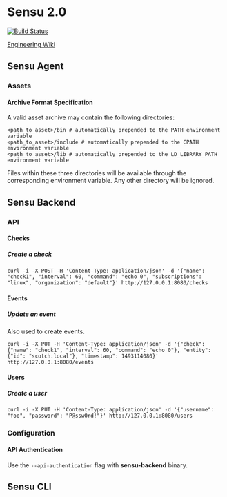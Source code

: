 # Sensu 2.0

[![Build Status](https://travis-ci.com/sensu/sensu-go.svg?token=bQ4K7jzHALx4myyBoqcu&branch=master)](https://travis-ci.com/sensu/sensu-go)

[Engineering Wiki](https://github.com/sensu/engineering/wiki)

## Sensu Agent

### Assets

#### Archive Format Specification

A valid asset archive may contain the following directories:

```
<path_to_asset>/bin # automatically prepended to the PATH environment variable
<path_to_asset>/include # automatically prepended to the CPATH environment variable
<path_to_asset>/lib # automatically prepended to the LD_LIBRARY_PATH environment variable
```

Files within these three directories will be available through the corresponding
environment variable. Any other directory will be ignored.

## Sensu Backend

### API

#### Checks

##### Create a check

```
curl -i -X POST -H 'Content-Type: application/json' -d '{"name": "check1", "interval": 60, "command": "echo 0", "subscriptions": "linux", "organization": "default"}' http://127.0.0.1:8080/checks
```

#### Events

##### Update an event

Also used to create events.

```
curl -i -X PUT -H 'Content-Type: application/json' -d '{"check": {"name": "check1", "interval": 60, "command": "echo 0"}, "entity": {"id": "scotch.local"}, "timestamp": 1493114080}' http://127.0.0.1:8080/events
```

#### Users

##### Create a user

```
curl -i -X PUT -H 'Content-Type: application/json' -d '{"username": "foo", "password": "P@ssw0rd!"}' http://127.0.0.1:8080/users
```

### Configuration

#### API Authentication

Use the `--api-authentication` flag with **sensu-backend** binary.

## Sensu CLI
